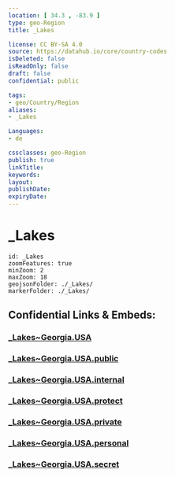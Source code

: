 ```yaml
---
location: [ 34.3 , -83.9 ] 
type: geo-Region
title: _Lakes

license: CC BY-SA 4.0
source: https://datahub.io/core/country-codes
isDeleted: false
isReadOnly: false
draft: false
confidential: public

tags:
- geo/Country/Region
aliases:
- _Lakes

Languages:
- de

cssclasses: geo-Region
publish: true
linkTitle: 
keywords: 
layout: 
publishDate: 
expiryDate: 
---
```


# _Lakes

```leaflet
id: _Lakes
zoomFeatures: true 
minZoom: 2 
maxZoom: 18
geojsonFolder: ./_Lakes/
markerFolder: ./_Lakes/
```


## Confidential Links & Embeds: 

### [_Lakes~Georgia.USA](/_Standards/Earth/Continent/America~North/USA/USA~Eastern/Georgia,USA/_Lakes~Georgia.USA.md) 

### [_Lakes~Georgia.USA.public](/_public/Earth/Continent/America~North/USA/USA~Eastern/Georgia,USA/_Lakes~Georgia.USA.public.md) 

### [_Lakes~Georgia.USA.internal](/_internal/Earth/Continent/America~North/USA/USA~Eastern/Georgia,USA/_Lakes~Georgia.USA.internal.md) 

### [_Lakes~Georgia.USA.protect](/_protect/Earth/Continent/America~North/USA/USA~Eastern/Georgia,USA/_Lakes~Georgia.USA.protect.md) 

### [_Lakes~Georgia.USA.private](/_private/Earth/Continent/America~North/USA/USA~Eastern/Georgia,USA/_Lakes~Georgia.USA.private.md) 

### [_Lakes~Georgia.USA.personal](/_personal/Earth/Continent/America~North/USA/USA~Eastern/Georgia,USA/_Lakes~Georgia.USA.personal.md) 

### [_Lakes~Georgia.USA.secret](/_secret/Earth/Continent/America~North/USA/USA~Eastern/Georgia,USA/_Lakes~Georgia.USA.secret.md)

